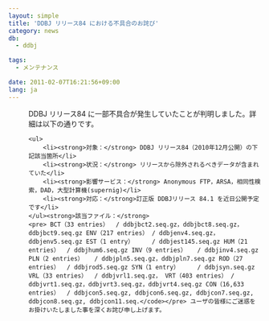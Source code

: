 ```yaml
---
layout: simple
title: 'DDBJ リリース84 における不具合のお詫び'
category: news
db:
  - ddbj

tags:
  - メンテナンス

date: 2011-02-07T16:21:56+09:00
lang: ja
---
```


<dd>DDBJ リリース84 に一部不具合が発生していたことが判明しました。詳細は以下の通りです。

    <ul>
        <li><strong>対象：</strong> DDBJ リリース84（2010年12月公開）の下記該当箇所</li>
        <li><strong>状況：</strong> リリースから除外されるべきデータが含まれていた</li>
        <li><strong>影響サービス：</strong> Anonymous FTP，ARSA，相同性検索，DAD，大型計算機(supernig)</li>
        <li><strong>対応：</strong>訂正版 DDBJリリース 84.1 を近日公開予定です</li>
    </ul><strong>該当ファイル：</strong>
    <pre> BCT（33 entries）  / ddbjbct2.seq.gz，ddbjbct8.seq.gz，ddbjbct9.seq.gz ENV（217 entries） / ddbjenv4.seq.gz，ddbjenv5.seq.gz EST（1 entry）     / ddbjest145.seq.gz HUM（21 entries）  / ddbjhum6.seq.gz INV（9 entries）   / ddbjinv4.seq.gz PLN（2 entries）   / ddbjpln5.seq.gz，ddbjpln7.seq.gz ROD（27 entries）  / ddbjrod5.seq.gz SYN（1 entry）     / ddbjsyn.seq.gz VRL（33 entries）  / ddbjvrl1.seq.gz， VRT（403 entries） / ddbjvrt1.seq.gz，ddbjvrt3.seq.gz，ddbjvrt4.seq.gz CON（16,633 entries）  / ddbjcon5.seq.gz, ddbjcon6.seq.gz, ddbjcon7.seq.gz, ddbjcon8.seq.gz, ddbjcon11.seq.</code></pre> ユーザの皆様にご迷惑をお掛けいたしました事を深くお詫び申し上げます。
</dd>
